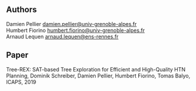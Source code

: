 ## Authors
Damien Pellier <damien.pellier@univ-grenoble-alpes.fr>  
Humbert Fiorino <humbert.fiorino@univ-grenoble-alpes.fr>  
Arnaud Lequen <arnaud.lequen@ens-rennes.fr>

## Paper
Tree-REX: SAT-based Tree Exploration for Efficient and High-Quality HTN Planning, Dominik Schreiber, Damien Pellier, Humbert Fiorino, Tomas Balyo, ICAPS, 2019
